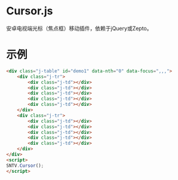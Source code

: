 Cursor.js
=========

安卓电视端光标（焦点框）移动插件，依赖于jQuery或Zepto。

示例
=========
```html
<div class="j-table" id="demo1" data-nth="0" data-focus=",,,">
	<div class="j-tr">
		<div class="j-td"></div>
		<div class="j-td"></div>
		<div class="j-td"></div>
		<div class="j-td"></div>
		<div class="j-td"></div>
	</div>
	<div class="j-tr">
		<div class="j-td"></div>
		<div class="j-td"></div>
		<div class="j-td"></div>
		<div class="j-td"></div>
		<div class="j-td"></div>
	</div>
</div>
<script>
SNTV.Cursor();
</script>
```
